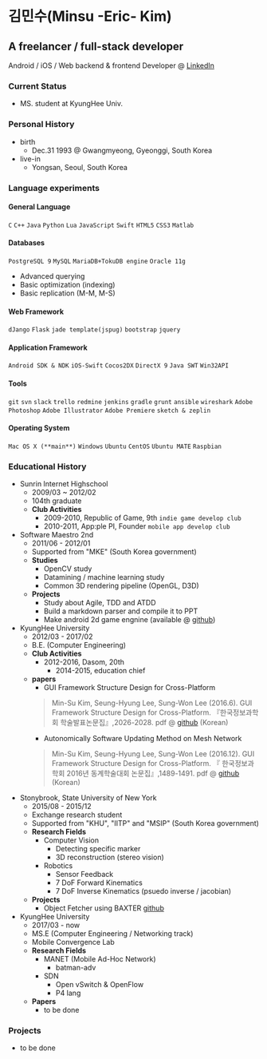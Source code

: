 # 김민수(Minsu -Eric- Kim)
## A freelancer / full-stack developer
Android / iOS / Web backend & frontend Developer
@ [LinkedIn](https://www.linkedin.com/in/minsu-kim-96a21083/)

### Current Status
- MS. student at KyungHee Univ.

### Personal History
- birth
  - Dec.31 1993 @ Gwangmyeong, Gyeonggi, South Korea
- live-in
  - Yongsan, Seoul, South Korea
  
### Language experiments
#### General Language
`C` `C++` `Java` `Python` `Lua` `JavaScript` `Swift` `HTML5` `CSS3` `Matlab`

#### Databases
`PostgreSQL 9` `MySQL` `MariaDB+TokuDB engine` `Oracle 11g`
- Advanced querying
- Basic optimization (indexing)
- Basic replication (M-M, M-S)

#### Web Framework
`dJango` `Flask` `jade template(jspug)` `bootstrap` `jquery`

#### Application Framework
`Android SDK & NDK` `iOS-Swift` `Cocos2DX` `DirectX 9` `Java SWT` `Win32API`

#### Tools
`git` `svn` `slack` `trello` `redmine` `jenkins` `gradle` `grunt` `ansible` `wireshark` 
`Adobe Photoshop` `Adobe Illustrator` `Adobe Premiere` `sketch & zeplin`

#### Operating System
`Mac OS X (**main**)` `Windows` `Ubuntu` `CentOS` `Ubuntu MATE` `Raspbian`

### Educational History
- Sunrin Internet Highschool
  - 2009/03 ~ 2012/02
  - 104th graduate
  - **Club Activities**
    - 2009-2010, Republic of Game, 9th `indie game develop club`
    - 2010-2011, App:ple PI, Founder `mobile app develop club`
- Software Maestro 2nd
  - 2011/06 - 2012/01
  - Supported from "MKE" (South Korea government)
  - **Studies**
    - OpenCV study
    - Datamining / machine learning study
    - Common 3D rendering pipeline (OpenGL, D3D)
  - **Projects**
    - Study about Agile, TDD and ATDD
    - Build a markdown parser and compile it to PPT
    - Make android 2d game engnine (available @ [github](https://github.com/BetaS/RealEngine2D))
- KyungHee University
  - 2012/03 - 2017/02
  - B.E. (Computer Engineering)
  - **Club Activities**
    - 2012-2016, Dasom, 20th
      - 2014-2015, education chief
  - **papers**
    - GUI Framework Structure Design for Cross-Platform
    > Min-Su Kim, Seung-Hyung Lee, Sung-Won Lee (2016.6). GUI Framework Structure Design for Cross-Platform. 『한국정보과학회 학술발표논문집』,2026-2028.
      pdf @ [github](https://github.com/BetaS/resume/blob/master/%ED%81%AC%EB%A1%9C%EC%8A%A4_%ED%94%8C%EB%9E%AB%ED%8F%BC%EC%9D%84_%EC%A7%80%EC%9B%90%ED%95%98%EB%8A%94_GUI_%ED%94%84%EB%A0%88%EC%9E%84%EC%9B%8C%ED%81%AC_%EA%B5%AC%EC%A1%B0_%EC%84%A4%EA%B3%84.pdf) (Korean)
    - Autonomically Software Updating Method on Mesh Network
    > Min-Su Kim, Seung-Hyung Lee, Sung-Won Lee (2016.12). GUI Framework Structure Design for Cross-Platform. 『 한국정보과학회 2016년 동계학술대회 논문집』,1489-1491.
      pdf @ [github](https://github.com/BetaS/resume/blob/master/%EB%A9%94%EC%89%AC_%EB%84%A4%ED%8A%B8%EC%9B%8C%ED%81%AC_%EC%83%81%EC%97%90%EC%84%9C_%EB%85%B8%EB%93%9C_%EC%9E%90%EC%9C%A8%EC%A0%81_%EC%86%8C%ED%94%84%ED%8A%B8%EC%9B%A8%EC%96%B4_%EC%97%85%EB%8D%B0%EC%9D%B4%ED%8A%B8_%EB%B0%A9%EB%B2%95_%EC%A0%9C%EC%95%88.pdf) (Korean)
- Stonybrook, State University of New York
  - 2015/08 - 2015/12
  - Exchange research student
  - Supported from "KHU", "IITP" and "MSIP" (South Korea government)
  - **Research Fields**
    - Computer Vision
      - Detecting specific marker
      - 3D reconstruction (stereo vision)
    - Robotics
      - Sensor Feedback
      - 7 DoF Forward Kinematics
      - 7 DoF Inverse Kinematics (psuedo inverse / jacobian)
  - **Projects**
    - Object Fetcher using BAXTER [github](https://github.com/BetaS/baxter_grip_object)
- KyungHee University
  - 2017/03 - now
  - MS.E (Computer Engineering / Networking track)
  - Mobile Convergence Lab
  - **Research Fields**
    - MANET (Mobile Ad-Hoc Network)
      - batman-adv
    - SDN
      - Open vSwitch & OpenFlow
      - P4 lang
  - **Papers**
    - to be done

### Projects
- to be done
